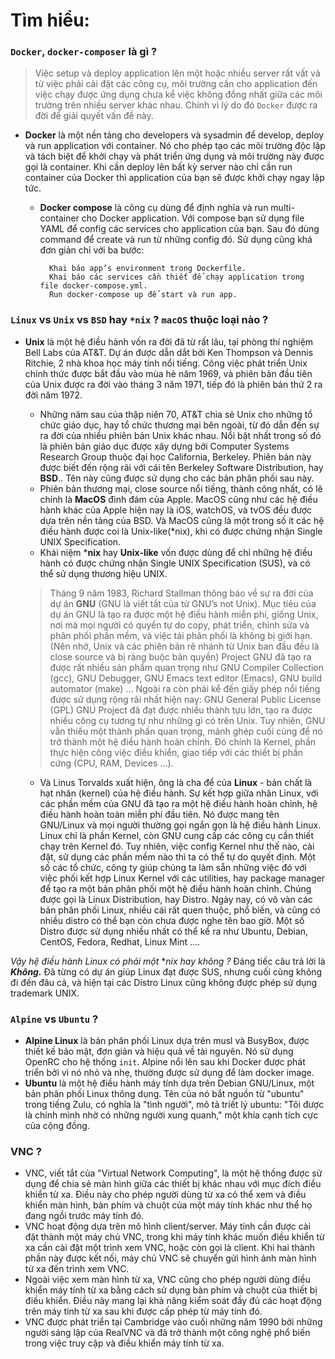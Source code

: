 # Tìm hiểu:
 ### `Docker`, `docker-composer` là gì ?
	

> Việc setup và deploy application lên một hoặc nhiều server rất vất vả
> từ việc phải cài đặt các công cụ, môi trường cần cho application đến
> việc chạy được ứng dụng chưa kể việc không đồng nhất giữa các môi
> trường trên nhiều server khác nhau. Chính vì lý do đó `Docker` được ra
> đời để giải quyết vấn đề này.

- **Docker** là một nền tảng cho developers và sysadmin để develop, deploy và run application với container. Nó cho phép tạo các môi trường độc lập và tách biệt để khởi chạy và phát triển ứng dụng và môi trường này được gọi là container. Khi cần deploy lên bất kỳ server nào chỉ cần run container của Docker thì application của bạn sẽ được khởi chạy ngay lập tức.
	- **Docker compose** là công cụ dùng để định nghĩa và run multi-container cho Docker application. Với compose bạn sử dụng file YAML để config các services cho application của bạn. Sau đó dùng command để create và run từ những config đó. Sử dụng cũng khá đơn giản chỉ với ba bước:

			Khai báo app’s environment trong Dockerfile.
			Khai báo các services cần thiết để chạy application trong file docker-compose.yml.
			Run docker-compose up để start và run app.

### `Linux` vs `Unix` vs `BSD` hay `*nix` ? `macOS` thuộc loại nào ?
- **Unix** là một hệ điều hành vốn ra đời đã từ rất lâu, tại phòng thí nghiệm Bell Labs của AT&T. Dự án được dẫn dắt bởi Ken Thompson và Dennis Ritchie, 2 nhà khoa học máy tính nổi tiếng. Công việc phát triển Unix chính thức được bắt đầu vào mùa hè năm 1969, và phiên bản đầu tiên của Unix được ra đời vào tháng 3 năm 1971, tiếp đó là phiên bản thứ 2 ra đời năm 1972.
	- Những năm sau của thập niên 70, AT&T chia sẻ Unix cho những tổ chức giáo dục, hay tổ chức thương mại bên ngoài, từ đó dẫn đến sự ra đời của nhiều phiên bản Unix khác nhau. Nổi bật nhất trong số đó là phiên bản giáo dục được xây dựng bởi Computer Systems Research Group thuộc đại học California, Berkeley. Phiên bản này được biết đến rộng rãi với cái tên Berkeley Software Distribution, hay **BSD**.. Tên này cũng được sử dụng cho các bản phân phối sau này.
	- Phiên bản thương mại, close source nổi tiếng, thành công nhất, có lẽ chính là **MacOS** đình đám của Apple. MacOS cũng như các hệ điều hành khác của Apple hiện nay là iOS, watchOS, và tvOS đều được dựa trên nền tảng của BSD. Và MacOS cũng là một trong số ít các hệ điều hành được coi là Unix-like(*nix), khi có được chứng nhận Single UNIX Specification. 
	- Khái niệm ***nix** hay **Unix-like** vốn được dùng để chỉ những hệ điều hành có được chứng nhận Single UNIX Specification (SUS), và có thể sử dụng thương hiệu UNIX.
	> Tháng 9 năm 1983, Richard Stallman thông báo về sự ra đời của dự án **GNU** (GNU là viết tắt của từ GNU’s not Unix).
	 Mục tiêu của dự án GNU là tạo ra được một hệ điều hành miễn phí, giống Unix, nơi mà mọi người có quyền tự do copy, phát triển, chỉnh sửa và phân phối phần mềm, và việc tái phân phối là không bị giới hạn. (Nên nhớ, Unix và các phiên bản rẽ nhánh từ Unix ban đầu đều là close source và bị ràng buộc bản quyền)
Project GNU đã tạo ra được rất nhiều sản phẩm quan trọng như GNU Compiler Collection (gcc), GNU Debugger, GNU Emacs text editor (Emacs), GNU build automator (make) … Ngoài ra còn phải kể đến giấy phép nổi tiếng được sử dụng rộng rãi nhất hiện nay: GNU General Public License (GPL)
GNU Project đã đạt được nhiều thành tựu lớn, tạo ra được nhiều công cụ tương tự như những gì có trên Unix. Tuy nhiên, GNU vẫn thiếu một thành phần quan trọng, mảnh ghép cuối cùng để nó trở thành một hệ điều hành hoàn chỉnh. Đó chính là Kernel, phần thực hiện công việc điều khiển, giao tiếp với các thiết bị phần cứng (CPU, RAM, Devices …).

	- Và Linus Torvalds xuất hiện, ông là cha để của **Linux** - bản chất là hạt nhân (kernel) của hệ điều hành. Sự kết hợp giữa nhân Linux, với các phần mềm của GNU đã tạo ra một hệ điều hành hoàn chỉnh, hệ điều hành hoàn toàn miễn phí đầu tiên. Nó được mang tên GNU/Linux và mọi người thường gọi ngắn gọn là hệ điều hành Linux.
Linux chỉ là phần Kernel, còn GNU cung cấp các công cụ cần thiết chạy trên Kernel đó. Tuy nhiên, việc config Kernel như thế nào, cài đặt, sử dụng các phần mềm nào thì ta có thể tự do quyết định.
Một số các tổ chức, công ty giúp chúng ta làm sẵn những việc đó với việc phối kết hợp Linux Kernel với các utilities, hay package manager để tạo ra một bản phân phối một hệ điều hành hoàn chỉnh. Chúng được gọi là Linux Distribution, hay Distro.
Ngày nay, có vô vàn các bản phân phối Linux, nhiều cái rất quen thuộc, phổ biến, và cũng có nhiều distro có thể bạn còn chưa được nghe tên bao giờ. Một số Distro được sử dụng nhiều nhất có thể kể ra như Ubuntu, Debian, CentOS, Fedora, Redhat, Linux Mint ….

*Vậy hệ điều hành Linux có phải một* **nix hay không ?*
Đáng tiếc câu trả lời là ***Không.***
Đã từng có dự án giúp Linux đạt được SUS, nhưng cuối cùng không đi đến đâu cả, và hiện tại các Distro Linux cũng không được phép sử dụng trademark UNIX.
### `Alpine` vs `Ubuntu` ?
- 	**Alpine Linux** là bản phân phối Linux dựa trên musl và BusyBox, được thiết kế bảo mật, đơn giản và hiệu quả về tài nguyên. Nó sử dụng OpenRC cho hệ thống `init`.
Alpine nổi lên sau khi Docker được phát triển bởi vì nó nhỏ và nhẹ, thường được sử dụng để làm docker image.
- **Ubuntu** là một hệ điều hành máy tính dựa trên Debian GNU/Linux, một bản phân phối Linux thông dụng. Tên của nó bắt nguồn từ "ubuntu" trong tiếng Zulu, có nghĩa là "tình người", mô tả triết lý ubuntu: "Tôi được là chính mình nhờ có những người xung quanh," một khía cạnh tích cực của cộng đồng.
### VNC ?
- VNC, viết tắt của "Virtual Network Computing", là một hệ thống được sử dụng để chia sẻ màn hình giữa các thiết bị khác nhau với mục đích điều khiển từ xa. Điều này cho phép người dùng từ xa có thể xem và điều khiển màn hình, bàn phím và chuột của một máy tính khác như thể họ đang ngồi trước máy tính đó.
- VNC hoạt động dựa trên mô hình client/server. Máy tính cần được cài đặt thành một máy chủ VNC, trong khi máy tính khác muốn điều khiển từ xa cần cài đặt một trình xem VNC, hoặc còn gọi là client. Khi hai thành phần này được kết nối, máy chủ VNC sẽ chuyển gửi hình ảnh màn hình từ xa đến trình xem VNC.
- Ngoài việc xem màn hình từ xa, VNC cũng cho phép người dùng điều khiển máy tính từ xa bằng cách sử dụng bàn phím và chuột của thiết bị điều khiển. Điều này mang lại khả năng kiểm soát đầy đủ các hoạt động trên máy tính từ xa sau khi được cấp phép từ máy tính đó.
- VNC được phát triển tại Cambridge vào cuối những năm 1990 bởi những người sáng lập của RealVNC và đã trở thành một công nghệ phổ biến trong việc truy cập và điều khiển máy tính từ xa.
